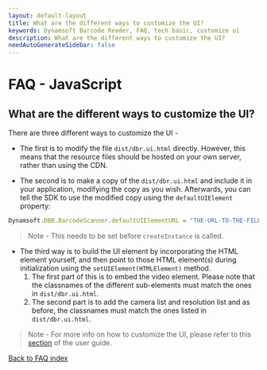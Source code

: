 ```yaml
---
layout: default-layout
title: What are the different ways to customize the UI?
keywords: Dynamsoft Barcode Reader, FAQ, tech basic, customize ui
description: What are the different ways to customize the UI?
needAutoGenerateSidebar: false
---
```


# FAQ - JavaScript

## What are the different ways to customize the UI?

There are three different ways to customize the UI -

- The first is to modify the file `dist/dbr.ui.html` directly. However, this means that the resource files should be hosted on your own server, rather than using the CDN.

- The second is to make a copy of the `dist/dbr.ui.html` and include it in your application, modifying the copy as you wish. Afterwards, you can tell the SDK to use the modified copy using the `defaultUIElement` property:

```javascript
Dynamsoft.DBR.BarcodeScanner.defaultUIElementURL = "THE-URL-TO-THE-FILE";
```

> Note - This needs to be set before `createInstance` is called.

- The third way is to build the UI element by incorporating the HTML element yourself, and then point to those HTML element(s) during initialization using the `setUIElement(HTMLElement)` method.
  1. The first part of this is to embed the video element. Please note that the classnames of the different sub-elements must match the ones in `dist/dbr.ui.html`.
  2. The second part is to add the camera list and resolution list and as before, the classnames must match the ones listed in `dist/dbr.ui.html`.

> Note - For more info on how to customize the UI, please refer to this [section](https://www.dynamsoft.com/barcode-reader/programming/javascript/user-guide/?ver=latest#customize-the-ui) of the user guide.

[Back to FAQ index](index.md)
